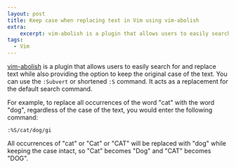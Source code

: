 ```yaml
---
layout: post
title: Keep case when replacing text in Vim using vim-abolish
extra:
    excerpt: vim-abolish is a plugin that allows users to easily search for and replace text while also providing the option to keep the original case of the text.
tags:
  - Vim
---
```


[vim-abolish][1] is a plugin that allows users to easily search for and replace text while also providing the option to keep the original case of the text.
You can use the `:Subvert` or shortened `:S` command. It acts as a replacement for the default search command.

For example, to replace all occurrences of the word "cat" with the word "dog", regardless of the case of the text, you would enter the following command:

`:%S/cat/dog/gi`

All occurrences of "cat" or "Cat" or "CAT" will be replaced with "dog" while keeping the case intact, so "Cat" becomes "Dog" and "CAT" becomes "DOG".

[1]: https://github.com/tpope/vim-abolish
